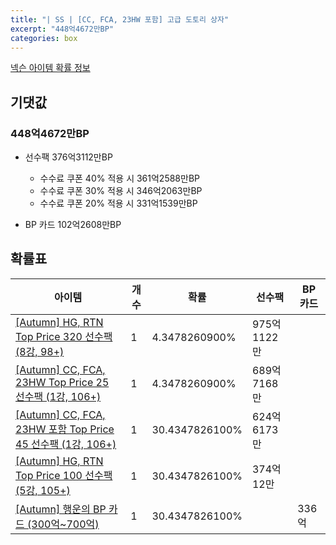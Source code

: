 ```yaml
---
title: "| SS | [CC, FCA, 23HW 포함] 고급 도토리 상자"
excerpt: "448억4672만BP"
categories: box
---
```

[넥슨 아이템 확률 정보](http://iteminfo.nexon.com/probability/fco?sn=7708)

## 기댓값
### 448억4672만BP
- 선수팩 376억3112만BP
  - 수수료 쿠폰 40% 적용 시 361억2588만BP
  - 수수료 쿠폰 30% 적용 시 346억2063만BP
  - 수수료 쿠폰 20% 적용 시 331억1539만BP

- BP 카드 102억2608만BP

## 확률표

|아이템|개수|확률|선수팩|BP 카드|
|---|---|---|---|---|
|[[Autumn] HG, RTN Top Price 320 선수팩 (8강, 98+)](/player/7689)|1|4.3478260900%|975억1122만||
|[[Autumn] CC, FCA, 23HW Top Price 25 선수팩 (1강, 106+)](/player/7690)|1|4.3478260900%|689억7168만||
|[[Autumn] CC, FCA, 23HW 포함 Top Price 45 선수팩 (1강, 106+)](/player/7691)|1|30.4347826100%|624억6173만||
|[[Autumn] HG, RTN Top Price 100 선수팩 (5강, 105+)](/player/7692)|1|30.4347826100%|374억12만||
|[[Autumn] 행운의 BP 카드 (300억~700억)](/bp/7701)|1|30.4347826100%||336억|
